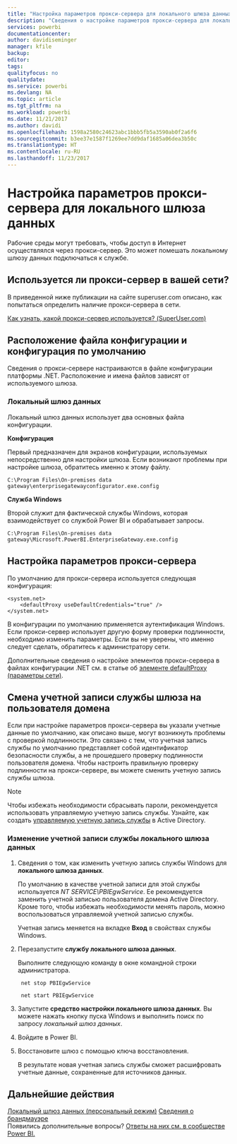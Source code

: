 ```yaml
---
title: "Настройка параметров прокси-сервера для локального шлюза данных"
description: "Сведения о настройке параметров прокси-сервера для локального шлюза данных."
services: powerbi
documentationcenter: 
author: davidiseminger
manager: kfile
backup: 
editor: 
tags: 
qualityfocus: no
qualitydate: 
ms.service: powerbi
ms.devlang: NA
ms.topic: article
ms.tgt_pltfrm: na
ms.workload: powerbi
ms.date: 11/21/2017
ms.author: davidi
ms.openlocfilehash: 1598a2580c24623abc1bbb5fb5a3590ab0f2a6f6
ms.sourcegitcommit: b3ee37e1587f1269ee7dd9daf1685a06dea3b50c
ms.translationtype: HT
ms.contentlocale: ru-RU
ms.lasthandoff: 11/23/2017
---
```

# <a name="configuring-proxy-settings-for-the-on-premises-data-gateway"></a>Настройка параметров прокси-сервера для локального шлюза данных
Рабочие среды могут требовать, чтобы доступ в Интернет осуществлялся через прокси-сервер. Это может помешать локальному шлюзу данных подключаться к службе.

## <a name="does-your-network-use-a-proxy"></a>Используется ли прокси-сервер в вашей сети?
В приведенной ниже публикации на сайте superuser.com описано, как попытаться определить наличие прокси-сервера в сети.

[Как узнать, какой прокси-сервер используется? (SuperUser.com)](https://superuser.com/questions/346372/how-do-i-know-what-proxy-server-im-using)

## <a name="configuration-file-location-and-default-configuration"></a>Расположение файла конфигурации и конфигурация по умолчанию
Сведения о прокси-сервере настраиваются в файле конфигурации платформы .NET. Расположение и имена файлов зависят от используемого шлюза.

### <a name="on-premises-data-gateway"></a>Локальный шлюз данных
Локальный шлюз данных использует два основных файла конфигурации.

**Конфигурация**

Первый предназначен для экранов конфигурации, используемых непосредственно для настройки шлюза. Если возникают проблемы при настройке шлюза, обратитесь именно к этому файлу.

    C:\Program Files\On-premises data gateway\enterprisegatewayconfigurator.exe.config

**Служба Windows**

Второй служит для фактической службы Windows, которая взаимодействует со службой Power BI и обрабатывает запросы.

    C:\Program Files\On-premises data gateway\Microsoft.PowerBI.EnterpriseGateway.exe.config

## <a name="configuring-proxy-settings"></a>Настройка параметров прокси-сервера
По умолчанию для прокси-сервера используется следующая конфигурация:

    <system.net>
        <defaultProxy useDefaultCredentials="true" />
    </system.net>

В конфигурации по умолчанию применяется аутентификация Windows. Если прокси-сервер использует другую форму проверки подлинности, необходимо изменить параметры. Если вы не уверены, что именно следует сделать, обратитесь к администратору сети.

Дополнительные сведения о настройке элементов прокси-сервера в файлах конфигурации .NET см. в статье об [элементе defaultProxy (параметры сети)](https://msdn.microsoft.com/library/kd3cf2ex.aspx).

## <a name="changing-the-gateway-service-account-to-a-domain-user"></a>Смена учетной записи службы шлюза на пользователя домена
Если при настройке параметров прокси-сервера вы указали учетные данные по умолчанию, как описано выше, могут возникнуть проблемы с проверкой подлинности. Это связано с тем, что учетная запись службы по умолчанию представляет собой идентификатор безопасности службы, а не прошедшего проверку подлинности пользователя домена. Чтобы настроить правильную проверку подлинности на прокси-сервере, вы можете сменить учетную запись службы шлюза.

> [!NOTE]
> Чтобы избежать необходимости сбрасывать пароли, рекомендуется использовать управляемую учетную запись службы. Узнайте, как создать [управляемую учетную запись службы](https://technet.microsoft.com/library/dd548356.aspx) в Active Directory.
> 
> 

### <a name="change-the-on-premises-data-gateway-service-account"></a>Изменение учетной записи службы локального шлюза данных
1. Сведения о том, как изменить учетную запись службы Windows для **локального шлюза данных**.
   
    По умолчанию в качестве учетной записи для этой службы используется *NT SERVICE\PBIEgwService*. Ее рекомендуется заменить учетной записью пользователя домена Active Directory. Кроме того, чтобы избежать необходимости менять пароль, можно воспользоваться управляемой учетной записью службы.
   
    Учетная запись меняется на вкладке **Вход** в свойствах службы Windows.
2. Перезапустите **службу локального шлюза данных**.
   
    Выполните следующую команду в окне командной строки администратора.
   
        net stop PBIEgwService
   
        net start PBIEgwService
3. Запустите **средство настройки локального шлюза данных**. Вы можете нажать кнопку пуска Windows и выполнить поиск по запросу *локальный шлюз данных*.
4. Войдите в Power BI.
5. Восстановите шлюз с помощью ключа восстановления.
   
    В результате новая учетная запись службы сможет расшифровать учетные данные, сохраненные для источников данных.

## <a name="next-steps"></a>Дальнейшие действия
[Локальный шлюз данных (персональный режим)](service-gateway-personal-mode.md)
[Сведения о брандмауэре](service-gateway-onprem-tshoot.md#firewall-or-proxy)  
Появились дополнительные вопросы? [Ответы на них см. в сообществе Power BI.](http://community.powerbi.com/)

